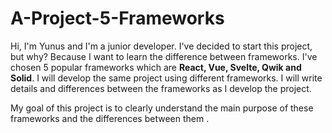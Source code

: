 # A-Project-5-Frameworks

Hi, I'm Yunus and I'm a junior developer. I've decided to start this project, but why? Because I want to learn the difference between frameworks. I've chosen 5 popular frameworks which are **React, Vue, Svelte, Qwik and Solid**. I will develop the same project using different frameworks. I will write details and differences between the frameworks as I develop the project.

My goal of this project is to clearly understand the main purpose of these frameworks and the differences between them .
